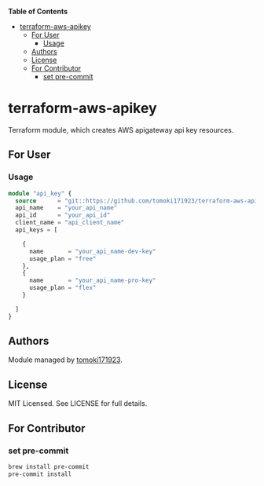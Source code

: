 <!-- START doctoc generated TOC please keep comment here to allow auto update -->
<!-- DON'T EDIT THIS SECTION, INSTEAD RE-RUN doctoc TO UPDATE -->
**Table of Contents**

- [terraform-aws-apikey](#terraform-aws-apikey)
  - [For User](#for-user)
    - [Usage](#usage)
  - [Authors](#authors)
  - [License](#license)
  - [For Contributor](#for-contributor)
    - [set pre-commit](#set-pre-commit)

<!-- END doctoc generated TOC please keep comment here to allow auto update -->

# terraform-aws-apikey

Terraform module, which creates AWS apigateway api key resources.

## For User

### Usage

```terraform
module "api_key" {
  source      = "git::https://github.com/tomoki171923/terraform-aws-apikey.git?ref=v0.1.0"
  api_name    = "your_api_name"
  api_id      = "your_api_id"
  client_name = "api_client_name"
  api_keys = [

    {
      name       = "your_api_name-dev-key"
      usage_plan = "free"
    },
    {
      name       = "your_api_name-pro-key"
      usage_plan = "flex"
    }

  ]
}
```

## Authors

Module managed by [tomoki171923](https://github.com/tomoki171923).

## License

MIT Licensed. See LICENSE for full details.

## For Contributor

### set pre-commit

```bash
brew install pre-commit
pre-commit install
```
